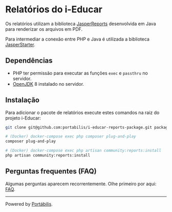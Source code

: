 # Relatórios do i-Educar

Os relatórios utilizam a biblioteca [JasperReports](https://community.jaspersoft.com/project/jasperreports-library)
desenvolvida em Java para renderizar os arquivos em PDF.

Para intermediar a conexão entre PHP e Java é utilizada a biblioteca [JasperStarter](http://jasperstarter.cenote.de/).

## Dependências

- PHP ter permissão para executar as funções `exec` e `passthru` no servidor.
- [OpenJDK](https://openjdk.java.net/) 8 instalado no servidor.

## Instalação

Para adicionar o pacote de relatórios execute estes comandos na raiz do projeto i-Educar:

```bash
git clone git@github.com:portabilis/i-educar-reports-package.git packages/portabilis/i-educar-reports-package

# (Docker) docker-compose exec php composer plug-and-play
composer plug-and-play

# (Docker) docker-compose exec php artisan community:reports:install
php artisan community:reports:install
```

## Perguntas frequentes (FAQ)

Algumas perguntas aparecem recorrentemente. Olhe primeiro por aqui:
[FAQ](https://github.com/portabilis/i-educar-website/blob/master/docs/faq.md).

---

Powered by [Portábilis](https://portabilis.com.br/).
